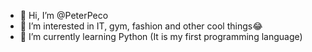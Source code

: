 - 👋 Hi, I’m @PeterPeco
- 👀 I’m interested in IT, gym, fashion and other cool things😂
- 🌱 I’m currently learning Python (It is my first programming language)



